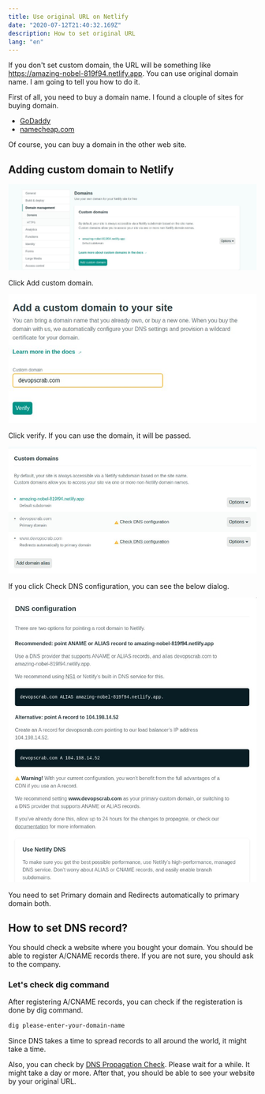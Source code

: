 ```yaml
---
title: Use original URL on Netlify
date: "2020-07-12T21:40:32.169Z"
description: How to set original URL
lang: "en"
---
```


If you don't set custom domain, the URL will be something like https://amazing-nobel-819f94.netlify.app. You can use original domain name. I am going to tell you how to do it.

First of all, you need to buy a domain name. I found a clouple of sites for buying domain.

- [GoDaddy](https://sg.godaddy.com/offers/domains/godaddy-domains?isc=gofkgjp01&countryview=1&currencyType=jpy&gclid=Cj0KCQjw6ar4BRDnARIsAITGzlAKaaPMdXp48GZKQZtvfRbYBqlWYtljjLA4rz-cAbGd6liCPdPRhlcaAtLAEALw_wcB&gclsrc=aw.ds)
- [namecheap.com](https://www.namecheap.com/)

Of course, you can buy a domain in the other web site.

## Adding custom domain to Netlify

![domain-management](./domain-management.jpg)

Click Add custom domain.

![adding](./adding-custom-domain.jpg)

Click verify. If you can use the domain, it will be passed.

![custom-domain-list](./custom-domain-list.jpg)

If you click Check DNS configuration, you can see the below dialog.

![register-rr](./register-records.jpg)

You need to set Primary domain and Redirects automatically to primary domain both.

## How to set DNS record?

You should check a website where you bought your domain. You should be able to register A/CNAME records there. If you are not sure, you should ask to the company.

### Let's check dig command

After registering A/CNAME records, you can check if the registeration is done by dig command.

```bash
dig please-enter-your-domain-name
```

Since DNS takes a time to spread records to all around the world, it might take a time.

Also, you can check by [DNS Propagation Check](https://dnspropagation.net/). Please wait for a while. It might take a day or more. After that, you should be able to see your website by your original URL.
